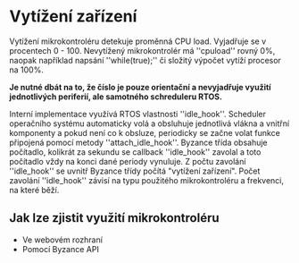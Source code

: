 # Vytížení zařízení

Vytížení mikrokontroléru detekuje proměnná CPU load. Vyjadřuje se v procentech 0 - 100. Nevytížený mikrokontrolér má ''cpuload'' rovný 0%, naopak například napsání ''while\(true\);'' či složitý výpočet vytíží procesor na 100%.

**Je nutné dbát na to, že číslo je pouze orientační a nevyjadřuje využití jednotlivých periferií, ale samotného schreduleru RTOS.**

Interní implementace využívá RTOS vlastnosti ''idle\_hook''. Scheduler operačního systému automaticky volá a obsluhuje jednotlivá vlákna a vnitřní komponenty a pokud není co k obsluze, periodicky se začne volat funkce připojená pomocí metody ''attach\_idle\_hook''. Byzance třída obsahuje počítadlo, kolikrát za sekundu se callback ''idle\_hook'' zavolal a toto počítadlo vždy na konci dané periody vynuluje. Z počtu zavolání ''idle\_hook'' se uvnitř Byzance třídy počítá "vytížení zařízení". Počet zavolání ''idle\_hook'' závisí na typu použitého mikrokontroléru a frekvenci, na které běží. 

## Jak lze zjistit využití mikrokontroléru

* Ve webovém rozhraní
* Pomocí Byzance API

